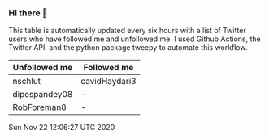 ### Hi there 👋

This table is automatically updated every six hours with a list of Twitter users who have followed me and unfollowed me. I used Github Actions, the Twitter API, and the python package tweepy to automate this workflow.

| Unfollowed me |  Followed me |
| --- | --- |
|nschlut|cavidHaydari3|
|dipespandey08|-|
|RobForeman8|-|
Sun Nov 22 12:06:27 UTC 2020
